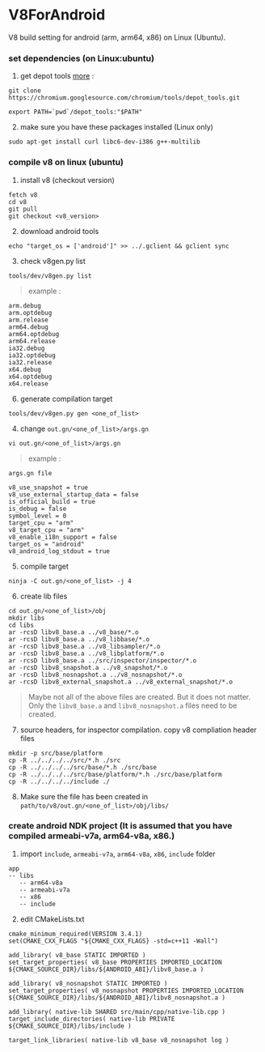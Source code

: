 # V8ForAndroid
V8 build setting for android (arm, arm64, x86) on Linux (Ubuntu).


### set dependencies (on Linux:ubuntu)

1. get depot tools [more](https://www.chromium.org/developers/how-tos/install-depot-tools) :
```
git clone https://chromium.googlesource.com/chromium/tools/depot_tools.git

export PATH=`pwd`/depot_tools:"$PATH"
```  
  
2. make sure you have these packages installed (Linux only)
```
sudo apt-get install curl libc6-dev-i386 g++-multilib
```

### compile v8 on linux (ubuntu)

1. install v8 (checkout version)
```
fetch v8
cd v8
git pull
git checkout <v8_version>
```

2. download android tools
```
echo "target_os = ['android']" >> ../.gclient && gclient sync
```

3. check v8gen.py list
```
tools/dev/v8gen.py list
```
> example :
```
arm.debug
arm.optdebug
arm.release
arm64.debug
arm64.optdebug
arm64.release
ia32.debug
ia32.optdebug
ia32.release
x64.debug
x64.optdebug
x64.release
```

6. generate compilation target
```
tools/dev/v8gen.py gen <one_of_list>
```

4. change `out.gn/<one_of_list>/args.gn`
```
vi out.gn/<one_of_list>/args.gn
```
> example :
```
args.gn file

v8_use_snapshot = true
v8_use_external_startup_data = false
is_official_build = true
is_debug = false
symbol_level = 0
target_cpu = "arm"
v8_target_cpu = "arm"
v8_enable_i18n_support = false
target_os = "android"
v8_android_log_stdout = true
```

5. compile target
```
ninja -C out.gn/<one_of_list> -j 4
```

6. create lib files
```
cd out.gn/<one_of_list>/obj
mkdir libs
cd libs
ar -rcsD libv8_base.a ../v8_base/*.o
ar -rcsD libv8_base.a ../v8_libbase/*.o
ar -rcsD libv8_base.a ../v8_libsampler/*.o
ar -rcsD libv8_base.a ../v8_libplatform/*.o 
ar -rcsD libv8_base.a ../src/inspector/inspector/*.o
ar -rcsD libv8_snapshot.a ../v8_snapshot/*.o 
ar -rcsD libv8_nosnapshot.a ../v8_nosnapshot/*.o
ar -rcsD libv8_external_snapshot.a ../v8_external_snapshot/*.o
```
> Maybe not all of the above files are created. But it does not matter. Only the `libv8_base.a` and `libv8_nosnapshot.a` files need to be created.

7. source headers, for inspector compilation.
copy v8 compliation header files
```
mkdir -p src/base/platform
cp -R ../../../../src/*.h ./src
cp -R ../../../../src/base/*.h ./src/base
cp -R ../../../../src/base/platform/*.h ./src/base/platform
cp -R ../../../../include ./
```

8. Make sure the file has been created in `path/to/v8/out.gn/<one_of_list>/obj/libs/`

### create android NDK project (It is assumed that you have compiled armeabi-v7a, arm64-v8a, x86.)

1. import `include`, `armeabi-v7a`, `arm64-v8a`, `x86`, `include` folder
```
app
-- libs
   -- arm64-v8a
   -- armeabi-v7a
   -- x86
   -- include
```

2. edit CMakeLists.txt
```
cmake_minimum_required(VERSION 3.4.1)
set(CMAKE_CXX_FLAGS "${CMAKE_CXX_FLAGS} -std=c++11 -Wall")

add_library( v8_base STATIC IMPORTED )
set_target_properties( v8_base PROPERTIES IMPORTED_LOCATION ${CMAKE_SOURCE_DIR}/libs/${ANDROID_ABI}/libv8_base.a )

add_library( v8_nosnapshot STATIC IMPORTED )
set_target_properties( v8_nosnapshot PROPERTIES IMPORTED_LOCATION ${CMAKE_SOURCE_DIR}/libs/${ANDROID_ABI}/libv8_nosnapshot.a )

add_library( native-lib SHARED src/main/cpp/native-lib.cpp )
target_include_directories( native-lib PRIVATE ${CMAKE_SOURCE_DIR}/libs/include )

target_link_libraries( native-lib v8_base v8_nosnapshot log )

```
